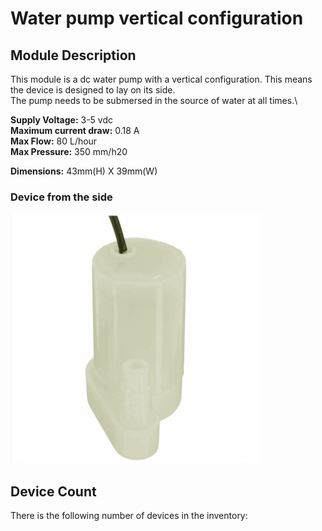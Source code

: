 # Water pump vertical configuration

## Module Description 
This module is a dc water pump with a vertical configuration. This means the device is designed to lay on its side.\
The pump needs to be submersed in the source of water at all times.\

**Supply Voltage:** 3-5 vdc\
**Maximum current draw:** 0.18 A\
**Max Flow:** 80 L/hour\
**Max Pressure:** 350 mm/h20

**Dimensions:** 43mm(H) X 39mm(W)

### Device from the side
<img src="../pictures/vertical-pump.png" alt="Picture of vertical pump module laying on its side" title="Vertical pump" style="max-width: 400px">

## Device Count
There is the following number of devices in the inventory: 